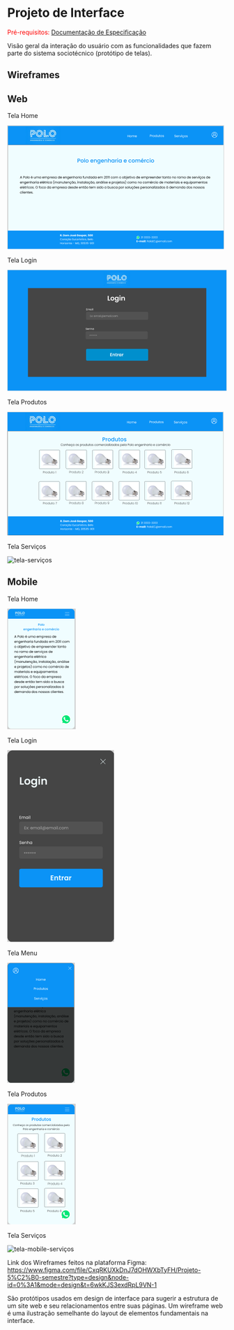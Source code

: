 
# Projeto de Interface

<span style="color:red">Pré-requisitos: <a href="2-Especificação do Projeto.md"> Documentação de Especificação</a></span>

Visão geral da interação do usuário com as funcionalidades que fazem parte do sistema sociotécnico (protótipo de telas).

## Wireframes

## Web

Tela Home

![tela-Home](https://github.com/ICEI-PUC-Minas-PMV-ADS/pmv-ads-2023-2-e5-proj-empext-t1-pmv-ads-2023-2-e5-projservicoseletricos/blob/main/docs/img/Home%20web.png)

Tela Login

![tela-login](https://github.com/ICEI-PUC-Minas-PMV-ADS/pmv-ads-2023-2-e5-proj-empext-t1-pmv-ads-2023-2-e5-projservicoseletricos/blob/main/docs/img/Login%20web.png)

Tela Produtos

![tela-produtos](https://github.com/ICEI-PUC-Minas-PMV-ADS/pmv-ads-2023-2-e5-proj-empext-t1-pmv-ads-2023-2-e5-projservicoseletricos/blob/main/docs/img/Produtos%20web.png)

Tela Serviços

![tela-serviços](https://github.com/ICEI-PUC-Minas-PMV-ADS/pmv-ads-2023-2-e5-proj-empext-t1-pmv-ads-2023-2-e5-projservicoseletricos/blob/main/docs/img/Servi%C3%A7os%20web.png)


## Mobile

Tela Home

![tela-mobile-home](https://github.com/ICEI-PUC-Minas-PMV-ADS/pmv-ads-2023-2-e5-proj-empext-t1-pmv-ads-2023-2-e5-projservicoseletricos/blob/main/docs/img/Home%20mobile.png)

Tela Login

![tela-mobile-login](https://github.com/ICEI-PUC-Minas-PMV-ADS/pmv-ads-2023-2-e5-proj-empext-t1-pmv-ads-2023-2-e5-projservicoseletricos/blob/main/docs/img/Login%20mobile.png)

Tela Menu

![tela-mobile-menu](https://github.com/ICEI-PUC-Minas-PMV-ADS/pmv-ads-2023-2-e5-proj-empext-t1-pmv-ads-2023-2-e5-projservicoseletricos/blob/main/docs/img/Menu%20mobile.png)

Tela Produtos

![tela-mobile-produtos](https://github.com/ICEI-PUC-Minas-PMV-ADS/pmv-ads-2023-2-e5-proj-empext-t1-pmv-ads-2023-2-e5-projservicoseletricos/blob/main/docs/img/Produtos%20mobile.png)

Tela Serviços

![tela-mobile-serviços](https://github.com/ICEI-PUC-Minas-PMV-ADS/pmv-ads-2023-2-e5-proj-empext-t1-pmv-ads-2023-2-e5-projservicoseletricos/blob/main/docs/img/Servi%C3%A7os%20mobile.png)

Link dos Wireframes feitos na plataforma Figma:
https://www.figma.com/file/CxqRKUXkDnJ7dOHWXbTyFH/Projeto-5%C2%B0-semestre?type=design&node-id=0%3A1&mode=design&t=6wkKJS3exdRpL9VN-1

São protótipos usados em design de interface para sugerir a estrutura de um site web e seu relacionamentos entre suas páginas. Um wireframe web é uma ilustração semelhante do layout de elementos fundamentais na interface.
